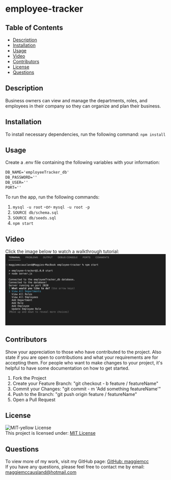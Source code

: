 # employee-tracker

## Table of Contents
- [Description](#description)
- [Installation](#installation)
- [Usage](#usage)
- [Video](#video)
- [Contributors](#contributors)
- [License](#license)
- [Questions](#questions)

## Description

Business owners can view and manage the departments, roles, and employees in their company
so they can organize and plan their business.

## Installation

To install necessary dependencies, run the following command:
`npm install`

## Usage

Create a .env file containing the following variables with your information:  
```
DB_NAME='employeeTracker_db'
DB_PASSWORD=''
DB_USER=''
PORT=''
```
 To run the app, run the following commands:

1. `mysql -u root` -or- `mysql -u root -p`
2. `SOURCE db/schema.sql`
3. `SOURCE db/seeds.sql`
4. `npm start`

## Video

Click the image below to watch a walkthrough tutorial:  
[![Watch my How to Video](screenshot.png)](https://watch.screencastify.com/v/OllyRad4uWeb134oh9LY)

## Contributors

Show your appreciation to those who have contributed to the project. Also state if you are open to contributions and what your requirements are for accepting them. For people who want to make changes to your project, it's helpful to have some documentation on how to get started.

1. Fork the Project
2. Create your Feature Branch: "git checkout - b feature / featureName"
3. Commit your Changes: "git commit - m 'Add something featureName'"
4. Push to the Branch: "git push origin feature / featureName"
5. Open a Pull Request

## License

![MIT-yellow License](https://img.shields.io/badge/License-MIT-yellow.svg)  
 This project is licensed under: [MIT License](https://opensource.org/licenses/MIT)

## Questions

To view more of my work, visit my GitHub page: [GitHub: maggiemcc](https://github.com/maggiemcc)  
 If you have any questions, please feel free to contact me by email: maggiemccausland@hotmail.com
